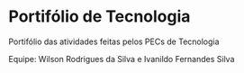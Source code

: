 # Portifólio de Tecnologia

Portifólio das atividades feitas pelos PECs de Tecnologia

Equipe: Wilson Rodrigues da Silva e Ivanildo Fernandes Silva
